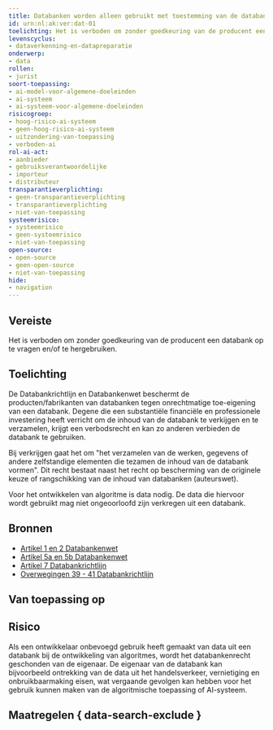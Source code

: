 ```yaml
---
title: Databanken worden alleen gebruikt met toestemming van de databank-producent
id: urn:nl:ak:ver:dat-01
toelichting: Het is verboden om zonder goedkeuring van de producent een databanken op te vragen en/of te hergebruiken.
levenscyclus:
- dataverkenning-en-datapreparatie
onderwerp:
- data
rollen:
- jurist
soort-toepassing:
- ai-model-voor-algemene-doeleinden
- ai-systeem
- ai-systeem-voor-algemene-doeleinden
risicogroep: 
- hoog-risico-ai-systeem
- geen-hoog-risico-ai-systeem
- uitzondering-van-toepassing
- verboden-ai
rol-ai-act:
- aanbieder
- gebruiksverantwoordelijke
- importeur
- distributeur
transparantieverplichting: 
- geen-transparantieverplichting
- transparantieverplichting 
- niet-van-toepassing
systeemrisico:
- systeemrisico
- geen-systeemrisico
- niet-van-toepassing
open-source: 
- open-source
- geen-open-source
- niet-van-toepassing
hide:
- navigation
---
```


<!-- tags -->
## Vereiste
Het is verboden om zonder goedkeuring van de producent een databank op te vragen en/of te hergebruiken.

## Toelichting
De Databankrichtlijn en Databankenwet beschermt de producten/fabrikanten van databanken tegen onrechtmatige toe-eigening van een databank.
Degene die een substantiële financiële en professionele investering heeft verricht om de inhoud van de databank te verkijgen en te verzamelen, krijgt een verbodsrecht en kan zo anderen verbieden de databank te gebruiken.

Bij verkrijgen gaat het om "het verzamelen van de werken, gegevens of andere zelfstandige elementen die tezamen de inhoud van de databank vormen".
Dit recht bestaat naast het recht op bescherming van de originele keuze of rangschikking van de inhoud van databanken (auteurswet).
 
Voor het ontwikkelen van algoritme is data nodig. De data die hiervoor wordt gebruikt mag niet ongeoorloofd zijn verkregen uit een databank.

## Bronnen
- [Artikel 1 en 2 Databankenwet](https://wetten.overheid.nl/jci1.3:c:BWBR0010591&artikel=I&z=2021-06-07&g=2021-06-07)
- [Artikel 5a en 5b Databankenwet](https://wetten.overheid.nl/jci1.3:c:BWBR0010591&artikel=I&z=2021-06-07&g=2021-06-07)
- [Artikel 7 Databankrichtlijn](https://eur-lex.europa.eu/legal-content/NL/TXT/HTML/?uri=CELEX:31996L0009)
- [Overwegingen 39 - 41 Databankrichtlijn](https://eur-lex.europa.eu/legal-content/NL/TXT/HTML/?uri=CELEX:31996L0009)

## Van toepassing op 
<!-- tags-ai-act -->

## Risico
Als een ontwikkelaar onbevoegd gebruik heeft gemaakt van data uit een databank bij de ontwikkeling van algoritmes, wordt het databankenrecht geschonden van de eigenaar.
De eigenaar van de databank kan bijvoorbeeld ontrekking van de data uit het handelsverkeer, vernietiging en onbruikbaarmaking  eisen, wat vergaande gevolgen kan hebben voor het gebruik kunnen maken van de algoritmische toepassing of AI-systeem.
 
## Maatregelen { data-search-exclude }
<!-- list_maatregelen vereiste/dat-01-databankenwet no-search no-onderwerp no-rol no-levenscyclus -->
